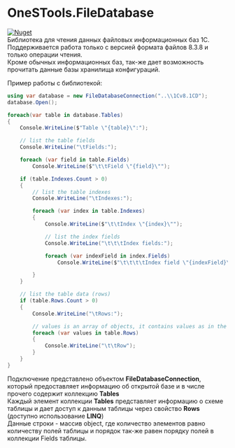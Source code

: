 # OneSTools.FileDatabase
[![Nuget](https://img.shields.io/nuget/v/OneSTools.FileDatabase)](https://www.nuget.org/packages/OneSTools.FileDatabase)  
Библиотека для чтения данных файловых информационных баз 1С. Поддерживается работа только с версией формата файлов 8.3.8 и только операции чтения.  
Кроме обычных информационных баз, так-же дает возможность прочитать данные базы хранилища конфигураций.

Пример работы с библиотекой:  

```csharp
using var database = new FileDatabaseConnection("..\\1Cv8.1CD");
database.Open();

foreach(var table in database.Tables)
{
    Console.WriteLine($"Table \"{table}\":");

    // list the table fields
    Console.WriteLine("\tFields:");

    foreach (var field in table.Fields)
        Console.WriteLine($"\t\tField \"{field}\"");

    if (table.Indexes.Count > 0)
    {
        // list the table indexes
        Console.WriteLine("\tIndexes:");

        foreach (var index in table.Indexes)
        {
            Console.WriteLine($"\t\tIndex \"{index}\"");

            // list the index fields
            Console.WriteLine("\t\t\tIndex fields:");

            foreach (var indexField in index.Fields)
                Console.WriteLine($"\t\t\t\tIndex field \"{indexField}\"");

        }
    }

    // list the table data (rows)
    if (table.Rows.Count > 0)
    {
        Console.WriteLine("\tRows:");

        // values is an array of objects, it contains values as in the same order as fields are represented
        foreach (var values in table.Rows)
        {
            Console.WriteLine("\t\tRow");
        }
    }
}
```
Подключение представлено объектом **FileDatabaseConnection**, который предоставляет информацию об открытой базе и в числе прочего содержит коллекцию **Tables**  
Каждый элемент коллекции **Tables** представляет информацию о схеме таблицы и дает доступ к данным таблицы через свойство **Rows** (доступно использование **LINQ**)  
Данные строки - массив object, где количество элементов равно количеству полей таблицы и порядок так-же равен порядку полей в коллекции Fields таблицы.
